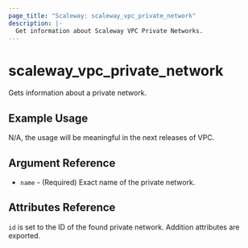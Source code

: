 ```yaml
---
page_title: "Scaleway: scaleway_vpc_private_network"
description: |-
  Get information about Scaleway VPC Private Networks.
---
```


# scaleway_vpc_private_network

Gets information about a private network.

## Example Usage

N/A, the usage will be meaningful in the next releases of VPC.

## Argument Reference

* `name` - (Required) Exact name of the private network.

## Attributes Reference

`id` is set to the ID of the found private network. Addition attributes are
exported.
